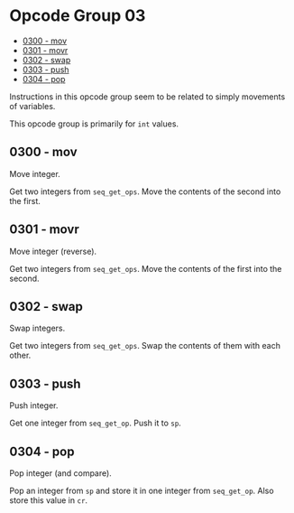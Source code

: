 # Opcode Group 03

- [0300 - mov](#0300---mov)
- [0301 - movr](#0301---movr)
- [0302 - swap](#0302---swap)
- [0303 - push](#0303---push)
- [0304 - pop](#0304---pop)

Instructions in this opcode group seem to be related to simply movements of variables.

This opcode group is primarily for `int` values.

## 0300 - mov

Move integer.

Get two integers from `seq_get_ops`. Move the contents of the second into the first.

## 0301 - movr

Move integer (reverse).

Get two integers from `seq_get_ops`. Move the contents of the first into the second.

## 0302 - swap

Swap integers.

Get two integers from `seq_get_ops`. Swap the contents of them with each other.

## 0303 - push

Push integer.

Get one integer from `seq_get_op`. Push it to `sp`.

## 0304 - pop

Pop integer (and compare).

Pop an integer from `sp` and store it in one integer from `seq_get_op`. Also store this value in `cr`.

